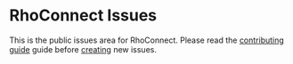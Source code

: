 RhoConnect Issues
=================

This is the public issues area for RhoConnect.  Please read the [contributing guide](CONTRIBUTING.md) guide before [creating](/rhomobile/rhoconnect-issues/issues/new) new issues.
